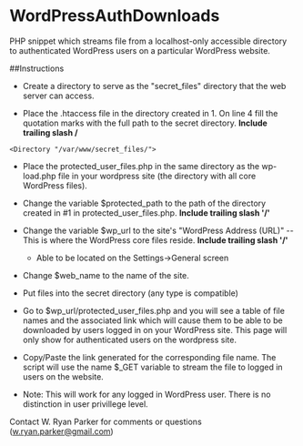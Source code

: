 # WordPressAuthDownloads
PHP snippet which streams file from a localhost-only accessible directory to authenticated WordPress users on a particular WordPress website.

##Instructions
* Create a directory to serve as the "secret_files" directory that the web server can access.

* Place the .htaccess file in the directory created in 1.  On line 4 fill the quotation marks with the full path to the secret directory.  **Include trailing slash /**
```
<Directory "/var/www/secret_files/">
```
* Place the protected_user_files.php in the same directory as the wp-load.php file in your wordpress site (the directory with all core WordPress files).

* Change the variable $protected_path to the path of the directory created in #1 in protected_user_files.php.  **Include trailing slash '/'**

* Change the variable $wp_url to the site's "WordPress Address (URL)" --This is where the WordPress core files reside.  **Include trailing slash '/'**
  * Able to be located on the Settings->General screen

* Change $web_name to the name of the site.

* Put files into the secret directory (any type is compatible)

* Go to $wp_url/protected_user_files.php and you will see a table of file names and the associated link which will cause them to be able to be downloaded by users logged in on your WordPress site.  This page will only show for authenticated users on the wordpress site.  

* Copy/Paste the link generated for the corresponding file name.  The script will use the name $_GET variable to stream the file to logged in users on the website.

* Note: This will work for any logged in WordPress user.  There is no distinction in user privillege level.

Contact W. Ryan Parker for comments or questions (w.ryan.parker@gmail.com)

